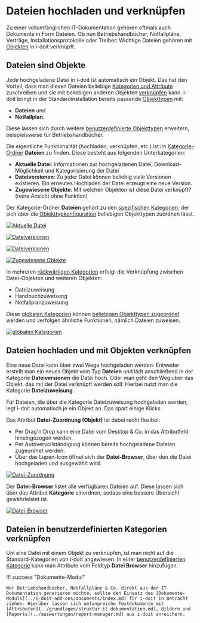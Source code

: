 # Dateien hochladen und verknüpfen

Zu einer vollumfänglichen IT-Dokumentation gehören oftmals auch Dokumente in Form Dateien. Ob nun Betriebshandbücher, Notfallpläne, Verträge, Installationsprotokolle oder Treiber: Wichtige Dateien gehören mit [Objekten](../grundlagen/struktur-it-dokumentation.md) in i-doit verknüpft.

Dateien sind Objekte
--------------------

Jede hochgeladene Datei in i-doit ist automatisch ein Objekt. Das hat den Vorteil, dass man diesen Dateien beliebige [Kategorien und Attribute](../grundlagen/struktur-it-dokumentation.md) zuschreiben und sie mit beliebigen anderen Objekten [verknüpfen](../grundlagen/objekt-beziehungen.md) kann. i-doit bringt in der Standardinstallation bereits passende [Objekttypen](../grundlagen/struktur-it-dokumentation.md) mit:

*   **Dateien** und
*   **Notfallplan**.

Diese lassen sich durch weitere [benutzerdefinierte Objekttypen](../grundlagen/benutzerdefinierte-objekttypen.md) erweitern, beispielsweise für Betriebshandbücher.

Die eigentliche Funktionalität (hochladen, verknüpfen, etc.) ist im [Kategorie-Ordner](../grundlagen/struktur-it-dokumentation.md) **Dateien** zu finden. Diese besteht aus folgenden Unterkategorien:

*   **Aktuelle Datei**: Informationen zur hochgeladenen Datei, Download-Möglichkeit und Kategorisierung der Datei
*   **Dateiversionen**: Zu jeder Datei können beliebig viele Versionen existieren. Ein erneutes Hochladen der Datei erzeugt eine neue Version.
*   **Zugewiesene Objekte**: Mit welchen Objekten ist diese Datei verknüpft? (reine Ansicht ohne Funktion)

Der Kategorie-Ordner **Dateien** gehört zu den [spezifischen Kategorien](../grundlagen/struktur-it-dokumentation.md), der sich über die [Objekttypkonfiguration](../grundlagen/benutzerdefinierte-objekttypen.md) beliebigen Objekttypen zuordnen lässt.

[![Aktuelle Datei](../assets/images/de/anwendungsfaelle/dateien-hochladen-und-verknuepfen/1-dhuv.png)](../assets/images/de/anwendungsfaelle/dateien-hochladen-und-verknuepfen/1-dhuv.png)

[![Dateiversionen](../assets/images/de/anwendungsfaelle/dateien-hochladen-und-verknuepfen/2-dhuv.png)](../assets/images/de/anwendungsfaelle/dateien-hochladen-und-verknuepfen/2-dhuv.png)

[![Dateiversionen](../assets/images/de/anwendungsfaelle/dateien-hochladen-und-verknuepfen/3-dhuv.png)](../assets/images/de/anwendungsfaelle/dateien-hochladen-und-verknuepfen/3-dhuv.png)

[![Zugewiesene Objekte](../assets/images/de/anwendungsfaelle/dateien-hochladen-und-verknuepfen/4-dhuv.png)](../assets/images/de/anwendungsfaelle/dateien-hochladen-und-verknuepfen/4-dhuv.png)

In mehreren [rückwärtigen Kategorien](../grundlagen/struktur-it-dokumentation.md) erfolgt die Verknüpfung zwischen Datei-Objekten und weiteren Objekten:

*   Dateizuweisung
*   Handbuchzuweisung
*   Notfallplanzuweisung

Diese [globalen Kategorien](../grundlagen/struktur-it-dokumentation.md) können [beliebigen Objekttypen zugeordnet](../grundlagen/benutzerdefinierte-objekttypen.md) werden und verfolgen ähnliche Funktionen, nämlich Dateien zuweisen.

[![globalen Kategorien](../assets/images/de/anwendungsfaelle/dateien-hochladen-und-verknuepfen/5-dhuv.png)](../assets/images/de/anwendungsfaelle/dateien-hochladen-und-verknuepfen/5-dhuv.png)

Dateien hochladen und mit Objekten verknüpfen
---------------------------------------------

Eine neue Datei kann über zwei Wege hochgeladen werden: Entweder erstellt man ein neues Objekt vom Typ **Dateien** und lädt anschließend in der Kategorie **Dateiversionen** die Datei hoch. Oder man geht den Weg über das Objekt, das mit der Datei verknüpft werden soll: Hierbei nutzt man die Kategorie **Dateizuweisung**.

Für Dateien, die über die Kategorie Dateizuweisung hochgeladen werden, legt i-doit automatisch je ein Objekt an. Das spart einige Klicks.

Das Attribut **Datei-Zuordnung (Objekt)** ist dabei recht flexibel:

*   Per Drag'n'Drop kann eine Datei vom Desktop & Co. in das Attributfeld hineingezogen werden.
*   Per Autovervollständigung können bereits hochgeladene Dateien zugeordnet werden.
*   Über das Lupen-Icon öffnet sich der **Datei-Browser**, über den die Datei hochgeladen und ausgewählt wird.

[![Datei-Zuordnung](../assets/images/de/anwendungsfaelle/dateien-hochladen-und-verknuepfen/6-dhuv.png)](../assets/images/de/anwendungsfaelle/dateien-hochladen-und-verknuepfen/6-dhuv.png)

Der **Datei-Browser** listet alle verfügbaren Dateien auf. Diese lassen sich über das Attribut **Kategorie** einordnen, sodass eine bessere Übersicht gewährleistet ist.

[![Datei-Browser](../assets/images/de/anwendungsfaelle/dateien-hochladen-und-verknuepfen/7-dhuv.png)](../assets/images/de/anwendungsfaelle/dateien-hochladen-und-verknuepfen/7-dhuv.png)

Dateien in benutzerdefinierten Kategorien verknüpfen
----------------------------------------------------

Um eine Datei mit einem Objekt zu verknüpfen, ist man nicht auf die Standard-Kategorien von i-doit angewiesen. In einer [benutzerdefinierten Kategorie](../grundlagen/benutzerdefinierte-kategorien.md) kann man Attribute vom Feldtyp **Datei Browser** hinzufügen.

!!! success "Dokumente-Modul"

    Wer Betriebshandbücher, Notfallpläne & Co. direkt aus der IT-Dokumentation generieren möchte, sollte den Einsatz des [Dokumente-Moduls](../i-doit-add-ons/documents/index.md) für i-doit in Betracht ziehen. Hierüber lassen sich umfangreiche Textdokumente mit [Attributen](../grundlagen/struktur-it-dokumentation.md), Bildern und [Reports](../auswertungen/report-manager.md) aus i-doit anreichern.
